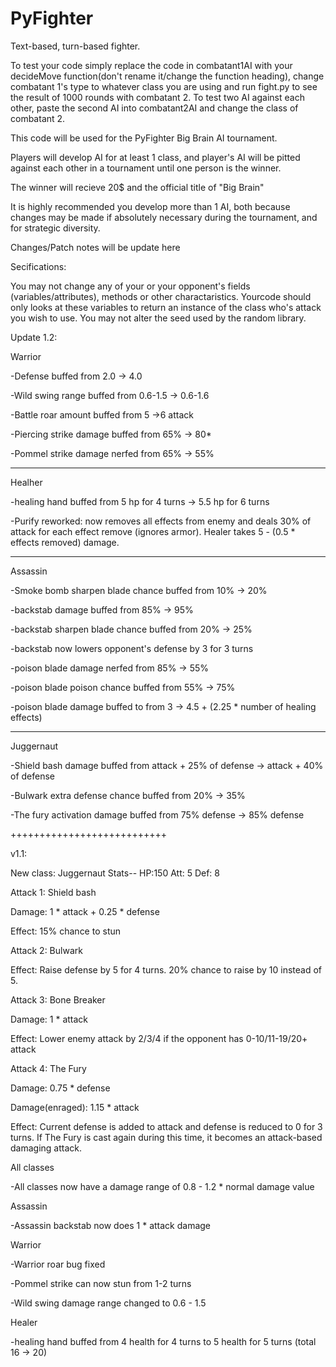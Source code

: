 # PyFighter
Text-based, turn-based fighter.

To test your code simply replace the code in combatant1AI with your decideMove function(don't rename it/change the function heading), change combatant 1's type to whatever class you are using and run fight.py to see the result of 1000 rounds with combatant 2. To test two AI against each other, paste the second AI into combatant2AI and change the class of combatant 2.


This code will be used for the PyFighter Big Brain AI tournament. 

Players will develop AI for at least 1 class, and player's AI will be pitted against each other in a tournament until one person is the winner. 

The winner will recieve 20$ and the official title of "Big Brain"

It is highly recommended you develop more than 1 AI, both because changes may be made if absolutely necessary during the tournament, and for strategic diversity.

Changes/Patch notes will be update here

Secifications: 

You may not change any of your or your opponent's fields (variables/attributes), methods or other charactaristics. Yourcode should only looks at these variables to return an instance of the class who's attack you wish to use. You may not alter the seed used by the random library.


Update 1.2:

Warrior

-Defense buffed from 2.0 -> 4.0

-Wild swing range buffed from 0.6-1.5 -> 0.6-1.6

-Battle roar amount buffed from 5 ->6 attack

-Piercing strike damage buffed from 65% -> 80*

-Pommel strike damage nerfed from 65% -> 55%

------------------------------------------------------------------------

Healher

-healing hand buffed from 5 hp for 4 turns -> 5.5 hp for 6 turns

-Purify reworked: now removes all effects from enemy and deals 30% of attack for each effect remove (ignores armor). Healer takes 5 - (0.5 * effects removed) damage.

------------------------------------------------------------------------

Assassin

-Smoke bomb sharpen blade chance buffed from 10% -> 20%

-backstab damage buffed from 85% -> 95%

-backstab sharpen blade chance buffed from 20% -> 25%

-backstab now lowers opponent's defense by 3 for 3 turns

-poison blade damage nerfed from 85% -> 55%

-poison blade poison chance buffed from 55% -> 75%

-poison blade damage buffed to from 3 -> 4.5 + (2.25 * number of healing effects) 

------------------------------------------------------------------------

Juggernaut

-Shield bash damage buffed from attack + 25% of defense -> attack + 40% of defense

-Bulwark extra defense chance buffed from 20% -> 35%

-The fury activation damage buffed from 75% defense -> 85% defense


+++++++++++++++++++++++++++

v1.1:

New class: Juggernaut
Stats-- HP:150 Att: 5 Def: 8

Attack 1: Shield bash

Damage: 1 * attack + 0.25 * defense

Effect: 15% chance to stun



Attack 2: Bulwark

Effect: Raise defense by 5 for 4 turns. 20% chance to raise by 10 instead of 5.



Attack 3: Bone Breaker

Damage: 1 * attack

Effect: Lower enemy attack by 2/3/4 if the opponent has 0-10/11-19/20+ attack



Attack 4: The Fury

Damage: 0.75 * defense

Damage(enraged): 1.15 * attack

Effect: Current defense is added to attack and defense is reduced to 0 for 3 turns. If The Fury is cast again during this time, it becomes an attack-based damaging attack.




All classes

-All classes now have a damage range of 0.8 - 1.2 * normal damage value


Assassin

-Assassin backstab now does 1 * attack damage


Warrior

-Warrior roar bug fixed

-Pommel strike can now stun from 1-2 turns

-Wild swing damage range changed to 0.6 - 1.5


Healer

-healing hand buffed from 4 health for 4 turns to 5 health for 5 turns (total 16 -> 20)

